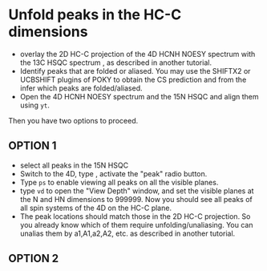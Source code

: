 # Unfold peaks in the HC-C dimensions
* overlay the 2D HC-C projection of the 4D HCNH NOESY spectrum with the 13C HSQC spectrum
, as described in another tutorial.
* Identify peaks that are folded or aliased. You may use the SHIFTX2 or UCBSHIFT plugins 
of POKY to obtain the CS prediction and from the infer which peaks are folded/aliased.
* Open the 4D HCNH NOESY spectrum and the 15N HSQC and align them using `yt`.

Then you have two options to proceed.

## OPTION 1
* select all peaks in the 15N HSQC
* Switch to the 4D, type , activate the "peak" radio button.
* Type `ps` to enable viewing all peaks on all the visible planes.
* type `vd` to open the "View Depth" window, and set the visible planes at the N and HN 
dimensions to 999999. Now you should see all peaks of all spin systems of the 4D on the
HC-C plane.
* The peak locations should match those in the 2D HC-C projection. So you already know
which of them require unfolding/unaliasing. You can unalias them by a1,A1,a2,A2, etc.
as described in another tutorial.

## OPTION 2
